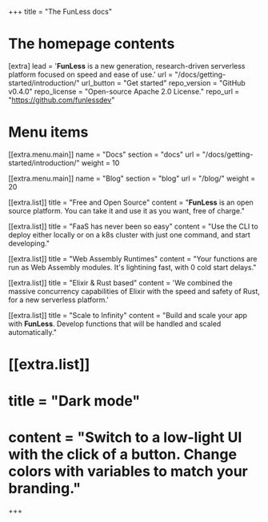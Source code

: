 +++
title = "The FunLess docs"


# The homepage contents
[extra]
lead = '<b>FunLess</b> is a new generation, research-driven serverless platform focused on speed and ease of use.'
url = "/docs/getting-started/introduction/"
url_button = "Get started"
repo_version = "GitHub v0.4.0"
repo_license = "Open-source Apache 2.0 License."
repo_url = "https://github.com/funlessdev"

# Menu items
[[extra.menu.main]]
name = "Docs"
section = "docs"
url = "/docs/getting-started/introduction/"
weight = 10

[[extra.menu.main]]
name = "Blog"
section = "blog"
url = "/blog/"
weight = 20

[[extra.list]]
title = "Free and Open Source"
content = "<b>FunLess</b> is an open source platform. You can take it and use it as you want, free of charge."

[[extra.list]]
title = "FaaS has never been so easy"
content = "Use the CLI to deploy either locally or on a k8s cluster with just one command, and start developing."

[[extra.list]]
title = "Web Assembly Runtimes"
content = "Your functions are run as Web Assembly modules. It's lightining fast, with 0 cold start delays."

[[extra.list]]
title = "Elixir & Rust based"
content = 'We combined the massive concurrency capabilities of Elixir with the speed and safety of Rust, for a new serverless platform.'

[[extra.list]]
title = "Scale to Infinity"
content = "Build and scale your app with <b>FunLess</b>. Develop functions that will be handled and scaled automatically."

# [[extra.list]]
# title = "Dark mode"
# content = "Switch to a low-light UI with the click of a button. Change colors with variables to match your branding."

+++

